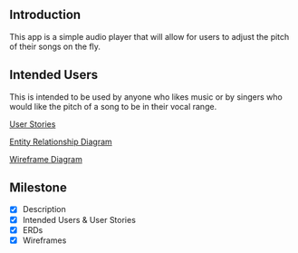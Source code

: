 ## Introduction
This app is a simple audio player that will allow for users to adjust the pitch of their songs on 
the fly. 

## Intended Users
This is intended to be used by anyone who likes music or by singers who would like the pitch of a
song to be in their vocal range.

[User Stories](docs/user-stories.md)

[Entity Relationship Diagram](docs/erd.md)

[Wireframe Diagram](docs/wireframe.md)

## Milestone
* [x] Description
* [x] Intended Users &amp; User Stories
* [x] ERDs
* [x] Wireframes